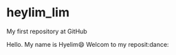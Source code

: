 # heylim_lim
My first repository at GitHub

Hello. My name is Hyelim:smile:
Welcom to my reposit:dance:
